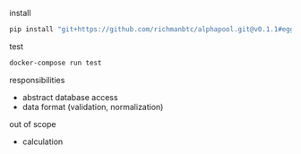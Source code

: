 install

```bash
pip install "git+https://github.com/richmanbtc/alphapool.git@v0.1.1#egg=alphapool"
```

test

```bash
docker-compose run test
```

responsibilities

- abstract database access
- data format (validation, normalization)

out of scope

- calculation
